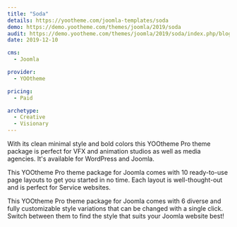 ```yaml
---
title: "Soda"
details: https://yootheme.com/joomla-templates/soda
demo: https://demo.yootheme.com/themes/joomla/2019/soda
audit: https://demo.yootheme.com/themes/joomla/2019/soda/index.php/blog
date: 2019-12-10

cms: 
  - Joomla

provider:
  - YOOtheme

pricing:
  - Paid

archetype:
  - Creative
  - Visionary
---
```


With its clean minimal style and bold colors this YOOtheme Pro theme package is perfect for VFX and animation studios as well as media agencies. It's available for WordPress and Joomla.

This YOOtheme Pro theme package for Joomla comes with 10 ready-to-use page layouts to get you started in no time. Each layout is well-thought-out and is perfect for Service websites.

This YOOtheme Pro theme package for Joomla comes with 6 diverse and fully customizable style variations that can be changed with a single click. Switch between them to find the style that suits your Joomla website best!
